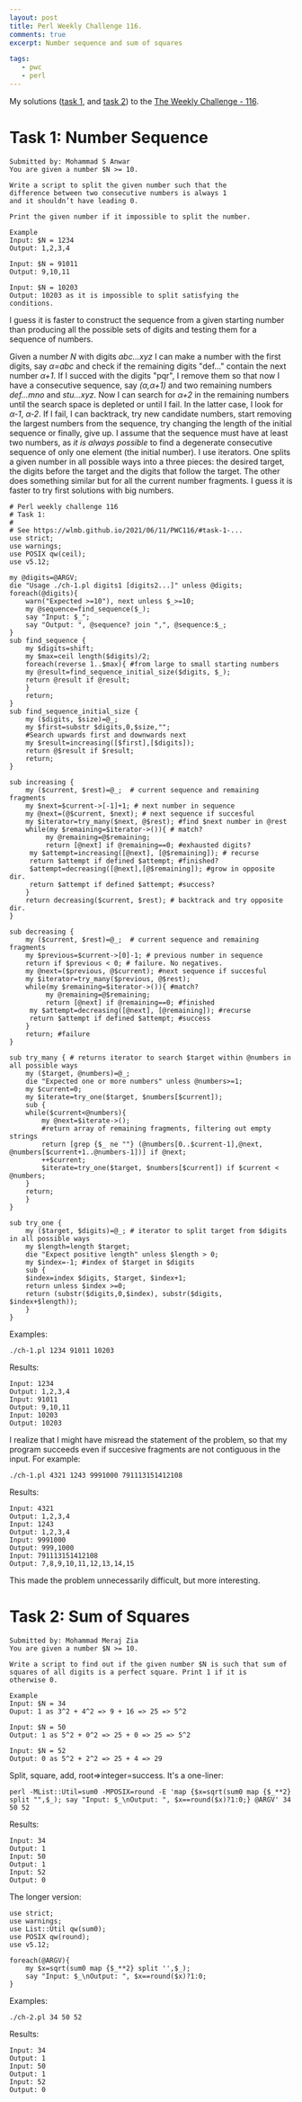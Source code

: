 ```yaml
---
layout: post
title: Perl Weekly Challenge 116.
comments: true
excerpt: Number sequence and sum of squares

tags:
   - pwc
   - perl
---
```


My solutions ([task 1](https://github.com/wlmb/perlweeklychallenge-club/blob/master/challenge-116/wlmb/perl/ch-1.pl), and [task 2](https://github.com/wlmb/perlweeklychallenge-club/blob/master/challenge-116/wlmb/perl/ch-2.pl)) to the  [The Weekly Challenge - 116](https://perlweeklychallenge.org/blog/perl-weekly-challenge-116).


# Task 1: Number Sequence

    Submitted by: Mohammad S Anwar
    You are given a number $N >= 10.

    Write a script to split the given number such that the
    difference between two consecutive numbers is always 1
    and it shouldn’t have leading 0.

    Print the given number if it impossible to split the number.

    Example
    Input: $N = 1234
    Output: 1,2,3,4

    Input: $N = 91011
    Output: 9,10,11

    Input: $N = 10203
    Output: 10203 as it is impossible to split satisfying the
    conditions.

I guess it is faster to construct the sequence from a given starting
number than producing all the possible sets of digits and testing them
for a sequence of numbers.

Given a number *N*  with digits *abc&#x2026;xyz* I can make a number with the
first  digits, say *&alpha;=abc* and check if the remaining digits "def&#x2026;"
contain the next number *&alpha;+1*. If I succed with the digits "pqr", I remove them so that now
I have a consecutive sequence, say *(&alpha;,&alpha;+1)* and two
remaining numbers *def&#x2026;mno* and *stu&#x2026;xyz*. Now I can search for
*&alpha;+2* in the remaining numbers until the
search space is depleted or until I fail. In the latter case, I
look for *&alpha;-1*, *&alpha;-2*. If I fail, I can backtrack, try new
candidate numbers, start removing the largest numbers from the
sequence, try changing the length of the initial sequence or finally,
give up. I assume that the sequence must have at least two numbers, as
*it is always possible* to find a degenerate consecutive sequence of
only one element (the initial number). I use iterators. One  splits a
given number in all possible ways into a three pieces: the desired
target, the digits before the target and the digits that follow the
target. The other does something similar but for all the current
number fragments. I guess it is faster to try first solutions with big
numbers.

    # Perl weekly challenge 116
    # Task 1:
    #
    # See https://wlmb.github.io/2021/06/11/PWC116/#task-1-...
    use strict;
    use warnings;
    use POSIX qw(ceil);
    use v5.12;

    my @digits=@ARGV;
    die "Usage ./ch-1.pl digits1 [digits2...]" unless @digits;
    foreach(@digits){
        warn("Expected >=10"), next unless $_>=10;
        my @sequence=find_sequence($_);
        say "Input: $_";
        say "Output: ", @sequence? join ",", @sequence:$_;
    }
    sub find_sequence {
        my $digits=shift;
        my $max=ceil length($digits)/2;
        foreach(reverse 1..$max){ #from large to small starting numbers
    	my @result=find_sequence_initial_size($digits, $_);
    	return @result if @result;
        }
        return;
    }
    sub find_sequence_initial_size {
        my ($digits, $size)=@_;
        my $first=substr $digits,0,$size,"";
        #Search upwards first and downwards next
        my $result=increasing([$first],[$digits]);
        return @$result if $result;
        return;
    }

    sub increasing {
        my ($current, $rest)=@_;  # current sequence and remaining fragments
        my $next=$current->[-1]+1; # next number in sequence
        my @next=(@$current, $next); # next sequence if succesful
        my $iterator=try_many($next, @$rest); #find $next number in @rest
        while(my $remaining=$iterator->()){ # match?
             my @remaining=@$remaining;
             return [@next] if @remaining==0; #exhausted digits?
    	 my $attempt=increasing([@next], [@$remaining]); # recurse
    	 return $attempt if defined $attempt; #finished?
    	 $attempt=decreasing([@next],[@$remaining]); #grow in opposite dir.
    	 return $attempt if defined $attempt; #success?
        }
        return decreasing($current, $rest); # backtrack and try opposite dir.
    }

    sub decreasing {
        my ($current, $rest)=@_;  # current sequence and remaining fragments
        my $previous=$current->[0]-1; # previous number in sequence
        return if $previous < 0; # failure. No negatives.
        my @next=($previous, @$current); #next sequence if succesful
        my $iterator=try_many($previous, @$rest);
        while(my $remaining=$iterator->()){ #match?
             my @remaining=@$remaining;
             return [@next] if @remaining==0; #finished
    	 my $attempt=decreasing([@next], [@remaining]); #recurse
    	 return $attempt if defined $attempt; #success
        }
        return; #failure
    }

    sub try_many { # returns iterator to search $target within @numbers in all possible ways
        my ($target, @numbers)=@_;
        die "Expected one or more numbers" unless @numbers>=1;
        my $current=0;
        my $iterate=try_one($target, $numbers[$current]);
        sub {
    	while($current<@numbers){
    	    my @next=$iterate->();
    	    #return array of remaining fragments, filtering out empty strings
    	    return [grep {$_ ne ""} (@numbers[0..$current-1],@next, @numbers[$current+1..@numbers-1])] if @next;
    	    ++$current;
    	    $iterate=try_one($target, $numbers[$current]) if $current < @numbers;
    	}
    	return;
        }
    }

    sub try_one {
        my ($target, $digits)=@_; # iterator to split target from $digits in all possible ways
        my $length=length $target;
        die "Expect positive length" unless $length > 0;
        my $index=-1; #index of $target in $digits
        sub {
    	$index=index $digits, $target, $index+1;
    	return unless $index >=0;
    	return (substr($digits,0,$index), substr($digits, $index+$length));
        }
    }

Examples:

    ./ch-1.pl 1234 91011 10203

Results:

    Input: 1234
    Output: 1,2,3,4
    Input: 91011
    Output: 9,10,11
    Input: 10203
    Output: 10203

I realize that I might have misread the statement of the problem, so that my
program succeeds even if succesive fragments are not
contiguous in the input. For example:

    ./ch-1.pl 4321 1243 9991000 791113151412108

Results:

    Input: 4321
    Output: 1,2,3,4
    Input: 1243
    Output: 1,2,3,4
    Input: 9991000
    Output: 999,1000
    Input: 791113151412108
    Output: 7,8,9,10,11,12,13,14,15

This made the problem unnecessarily difficult, but more interesting.


# Task 2: Sum of Squares

    Submitted by: Mohammad Meraj Zia
    You are given a number $N >= 10.

    Write a script to find out if the given number $N is such that sum of
    squares of all digits is a perfect square. Print 1 if it is
    otherwise 0.

    Example
    Input: $N = 34
    Ouput: 1 as 3^2 + 4^2 => 9 + 16 => 25 => 5^2

    Input: $N = 50
    Output: 1 as 5^2 + 0^2 => 25 + 0 => 25 => 5^2

    Input: $N = 52
    Output: 0 as 5^2 + 2^2 => 25 + 4 => 29

Split, square, add, root=>integer=success. It's a one-liner:

    perl -MList::Util=sum0 -MPOSIX=round -E 'map {$x=sqrt(sum0 map {$_**2} split "",$_); say "Input: $_\nOutput: ", $x==round($x)?1:0;} @ARGV' 34 50 52

Results:

    Input: 34
    Output: 1
    Input: 50
    Output: 1
    Input: 52
    Output: 0

The longer version:

    use strict;
    use warnings;
    use List::Util qw(sum0);
    use POSIX qw(round);
    use v5.12;

    foreach(@ARGV){
        my $x=sqrt(sum0 map {$_**2} split '',$_);
        say "Input: $_\nOutput: ", $x==round($x)?1:0;
    }

Examples:

    ./ch-2.pl 34 50 52

Results:

    Input: 34
    Output: 1
    Input: 50
    Output: 1
    Input: 52
    Output: 0
